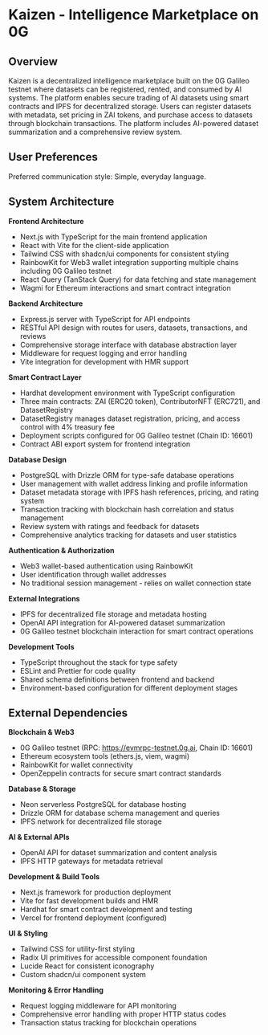 # Kaizen - Intelligence Marketplace on 0G

## Overview

Kaizen is a decentralized intelligence marketplace built on the 0G Galileo testnet where datasets can be registered, rented, and consumed by AI systems. The platform enables secure trading of AI datasets using smart contracts and IPFS for decentralized storage. Users can register datasets with metadata, set pricing in ZAI tokens, and purchase access to datasets through blockchain transactions. The platform includes AI-powered dataset summarization and a comprehensive review system.

## User Preferences

Preferred communication style: Simple, everyday language.

## System Architecture

**Frontend Architecture**
- Next.js with TypeScript for the main frontend application
- React with Vite for the client-side application
- Tailwind CSS with shadcn/ui components for consistent styling
- RainbowKit for Web3 wallet integration supporting multiple chains including 0G Galileo testnet
- React Query (TanStack Query) for data fetching and state management
- Wagmi for Ethereum interactions and smart contract integration

**Backend Architecture**
- Express.js server with TypeScript for API endpoints
- RESTful API design with routes for users, datasets, transactions, and reviews
- Comprehensive storage interface with database abstraction layer
- Middleware for request logging and error handling
- Vite integration for development with HMR support

**Smart Contract Layer**
- Hardhat development environment with TypeScript configuration
- Three main contracts: ZAI (ERC20 token), ContributorNFT (ERC721), and DatasetRegistry
- DatasetRegistry manages dataset registration, pricing, and access control with 4% treasury fee
- Deployment scripts configured for 0G Galileo testnet (Chain ID: 16601)
- Contract ABI export system for frontend integration

**Database Design**
- PostgreSQL with Drizzle ORM for type-safe database operations
- User management with wallet address linking and profile information
- Dataset metadata storage with IPFS hash references, pricing, and rating system
- Transaction tracking with blockchain hash correlation and status management
- Review system with ratings and feedback for datasets
- Comprehensive analytics tracking for datasets and user statistics

**Authentication & Authorization**
- Web3 wallet-based authentication using RainbowKit
- User identification through wallet addresses
- No traditional session management - relies on wallet connection state

**External Integrations**
- IPFS for decentralized file storage and metadata hosting
- OpenAI API integration for AI-powered dataset summarization
- 0G Galileo testnet blockchain interaction for smart contract operations

**Development Tools**
- TypeScript throughout the stack for type safety
- ESLint and Prettier for code quality
- Shared schema definitions between frontend and backend
- Environment-based configuration for different deployment stages

## External Dependencies

**Blockchain & Web3**
- 0G Galileo testnet (RPC: https://evmrpc-testnet.0g.ai, Chain ID: 16601)
- Ethereum ecosystem tools (ethers.js, viem, wagmi)
- RainbowKit for wallet connectivity
- OpenZeppelin contracts for secure smart contract standards

**Database & Storage**
- Neon serverless PostgreSQL for database hosting
- Drizzle ORM for database schema management and queries
- IPFS network for decentralized file storage

**AI & External APIs**
- OpenAI API for dataset summarization and content analysis
- IPFS HTTP gateways for metadata retrieval

**Development & Build Tools**
- Next.js framework for production deployment
- Vite for fast development builds and HMR
- Hardhat for smart contract development and testing
- Vercel for frontend deployment (configured)

**UI & Styling**
- Tailwind CSS for utility-first styling
- Radix UI primitives for accessible component foundation
- Lucide React for consistent iconography
- Custom shadcn/ui component system

**Monitoring & Error Handling**
- Request logging middleware for API monitoring
- Comprehensive error handling with proper HTTP status codes
- Transaction status tracking for blockchain operations